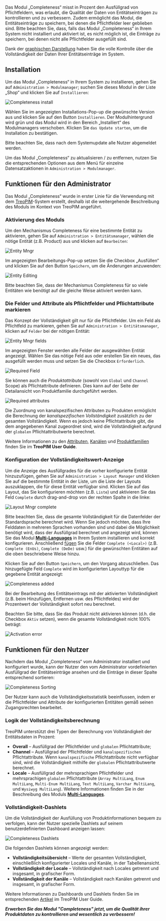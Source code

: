 Das Modul „Completeness“ misst in Prozent den Ausfüllgrad von Pflichtfeldern, was erlaubt, die Qualität der Daten von Entitätseinträgen zu kontrollieren und zu verbessern. Zudem ermöglicht das Modul, die Entitätseinträge zu speichern, bei denen die Pflichtfelder leer geblieben sind. Bitte beachten Sie, dass, falls das Modul „Completeness“  in Ihrem System nicht installiert und aktiviert ist, es nicht möglich ist, die Einträge zu speichern, bei denen nicht alle Pflichtfelder ausgefüllt sind. 

Dank der [graphischen Darstellung](#completeness-dashlets) haben Sie die volle Kontrolle über die Vollständigkeit der Daten Ihrer Entitätseinträge im System.

## Installation 

Um das Modul „Completeness“ in Ihrem System zu installieren, gehen Sie auf `Administration > Modulmanager`; suchen Sie dieses Modul in der Liste „Shop“ und klicken Sie auf `Installieren`:

![Completeness install](_assets/completeness-install.jpg)

Wählen Sie im angezeigten Installations-Pop-up die gewünschte Version aus und klicken Sie auf den Button `Installieren`. Der Modulhintergrund wird grün und das Modul wird in den Bereich „Installiert“ des Modulmanagers verschoben. Klicken Sie `das Update starten`, um die Installation zu bestätigen.

Bitte beachten Sie, dass nach dem Systemupdate alle Nutzer abgemeldet werden. 

Um das Modul „Completeness“ zu aktualisieren / zu entfernen, nutzen Sie die entsprechenden Optionen aus dem Menü für einzelne Datensatzaktionen in `Administration > Modulmanager`.

## Funktionen für den Administrator

Das Modul „Completeness“ wurde in erster Linie für die Verwendung mit dem [TreoPIM](https://treopim.com/de/hilfe/what-is-treopim)-System erstellt, deshalb ist die weitergehende Beschreibung des Moduls im Kontext von TreoPIM angeführt.

### Aktivierung des Moduls 

Um den Mechanismus Completeness für eine bestimmte Entität zu aktivieren, gehen Sie auf `Administration > Entitätsmanager`, wählen die nötige Entität (z.B. Product) aus und klicken auf `Bearbeiten`: 

![Entity Mngr](_assets/entity-mngr.jpg)

Im angezeigten Bearbeitungs-Pop-up setzen Sie die Checkbox „Ausfüllen“ und klicken Sie auf den Button `Speichern`, um die Änderungen anzuwenden:

![Entity Editing](_assets/entity-editing.jpg)

Bitte beachten Sie, dass der Mechanismus Completeness für so viele Entitäten wie benötigt auf die gleiche Weise aktiviert werden kann.

### Die Felder und Attribute als Pflichtfelder und Pflichtattribute markieren 

Das Konzept der Vollständigkeit gilt nur für die Pflichtfelder. Um ein Feld als Pflichtfeld zu markieren, gehen Sie auf `Administration > Entitätsmanager`, klicken auf `Felder` bei der nötigen Entität: 

![Entity Mngr fields](_assets/entity-mngr-fields.jpg)

Im angezeigten Fenster werden alle Felder der ausgewählten Entität angezeigt. Wählen Sie das nötige Feld aus oder erstellen Sie ein neues, das ausgefüllt werden muss und setzen Sie die Checkbox `Erforderlich`.

![Required Field](_assets/required-field.jpg)

Sie können auch die *Produktattribute* (sowohl von `Global` und `Channel` Scope) als Pflichtattribute definieren. Dies kann auf der Seite der Detailansicht von Produktfamilie durchgeführt werden.

![Required attributes](_assets/required-attributes.jpg)

Die Zuordnung von kanalspezifischen Attributen zu Produkten ermöglicht die Berechnung der *kanalspezifischen Vollständigkeit* zusätzlich zu der gesamten Vollständigkeit. Wenn es jedoch keine Pflichtattribute gibt, die dem angegebenen Kanal zugeordnet sind, wird die Vollständigkeit aufgrund der `globalen` Pflichtattributwerte berechnet. 

Weitere Informationen zu den [Attributen](https://treopim.com/de/hilfe/attributes), [Kanälen](https://treopim.com/de/hilfe/channels) und [Produktfamilien](https://treopim.com/de/hilfe/product-families) finden Sie im **TreoPIM User Guide**.

### Konfiguration der Vollständigkeitswert-Anzeige 

Um die Anzeige des Ausfüllgrades für die vorher konfigurierte Entität hinzuzufügen, gehen Sie auf `Administration > Layout Manager` und klicken Sie auf die bestimmte Entität in der Liste, um die Liste der Layouts auszuklappen, die für diese Entität verfügbar sind. Klicken Sie auf das Layout, das Sie konfigurieren möchten (z.B. `Liste`) und aktivieren Sie das Feld `Complete` durch drag-and-drop von der rechten Spalte in die linke:    

![Layout Mngr complete](_assets/layout-mngr-complete.jpg)

Bitte beachten Sie, dass die gesamte Vollständigkeit für die Datenfelder der Standardsprache berechnet wird. Wenn Sie jedoch möchten, dass Ihre Felddaten in mehreren Sprachen vorhanden sind und dabei die Möglichkeit benötigt wird, dass der Ausfüllgrad berechnet und angezeigt wird, können Sie das Modul [**Multi-Languages**](https://treopim.com/de/shop/multi-languages) in Ihrem System installieren und korrekt konfigurieren. Anschließend [fügen](#die-felder-und-attributte-als-pflichtfelder-und-pflichtatribute-markieren) Sie die Felder `Complete (<Local>)` (z.B. `Complete (EnUs)`, `Complete (DeDe)` usw.) für die gewünschten Entitäten auf die oben beschriebene Weise hinzu.

Klicken Sie auf den Button `Speichern`, um den Vorgang abzuschließen. Das hinzugefügte Feld `Complete` wird im konfigurierten Layouttyp für die gegebene Entität angezeigt:

![Completeness added](_assets/complete-added.jpg)

Bei der Bearbeitung des Entitätseintrags mit der aktivierten Vollständigkeit (z.B. beim Hinzufügen, Entfernen usw. des Pflichtfeldes) wird der Prozentwert der Vollständigkeit sofort neu berechnet.

Beachten Sie bitte, dass Sie das Produkt nicht aktivieren können (d.h. die Checkbox `Aktiv` setzen), wenn die gesamte Vollständigkeit nicht 100% beträgt: 

![Activation error](_assets/activation-error.jpg)

## Funktionen für den Nutzer 

Nachdem das Modul „Completeness“ vom Administrator installiert und konfiguriert wurde, kann der Nutzer den vom Administrator vordefinierten Ausfüllgrad der Entitätseinträge ansehen und die Einträge in dieser Spalte entsprechend sortieren:

![Completeness Sorting](_assets/complete-sorting.jpg)

Der Nutzer kann auch die Vollständigkeitsstatistik beeinflussen, indem er die Pflichtfelder und Attribute der konfigurierten Entitäten gemäß seinen Zugangsrechten bearbeitet.

### Logik der Vollständigkeitsberechnung 

TreoPIM unterstützt drei Typen der Berechnung von Vollständigkeit der Entitätsdaten in Prozent:

- **Overall** – Ausfüllgrad der Pflichtfelder und `globalen` Pflichtattribute; 
- **Channel** – Ausfüllgrad der Pflichtfelder und `kanalspezifischen` Pflichtattribute. Wenn `kanalspezifische` Pflichtattribute nicht verfügbar sind, wird die Vollständigkeit mithilfe der `globalen` Pflichtattributwerte berechnet. 
- **Locale** – Ausfüllgrad der mehrsprachigen Pflichtfelder und mehrsprachigen `globalen` Pflichtattribute (`Array MultiLang`, `Enum MultiLang`, `Multi-Enum MultiLang`, `Text MultiLang`, `Varchar MultiLang`, und `Wysiwyg MultiLang`). Weitere Informationen finden Sie in der Beschreibung des Moduls [**Multi-Languages**](https://treopim.com/de/shop/multi-languages).   

### Vollständigkeit-Dashlets  

Um die Vollständigkeit der Ausfüllung von Produktinformationen bequem zu verfolgen, kann der Nutzer spezielle Dashlets auf seinem benutzerdefinierten Dashboard anzeigen lassen:

![Completeness Dashlets](_assets/completeness-dashlets.jpg)

Die folgenden Dashlets können angezeigt werden: 
- **Vollständigkeitsübersicht** – Werte der gesamten Vollständigkeit, einschließlich konfigurierter Locales und Kanäle, in der Tabellenansicht. 
- **Vollständigkeit der Locale** – Vollständigkeit nach Locales getrennt und insgesamt, in grafischer Form.
- **Vollständigkeit der Kanäle** – Vollständigkeit nach Kanälen getrennt und insgesamt, in grafischer Form. 

Weitere Informationen zu Dashboards und Dashlets finden Sie im entsprechenden [Artikel](https://treopim.com/de/hilfe/user-interface) im TreoPIM User Guide.

***Erwerben Sie das Modul "Completeness" jetzt, um die Qualität ihrer Produktdaten zu kontrollieren und wesentlich zu verbessern!***


